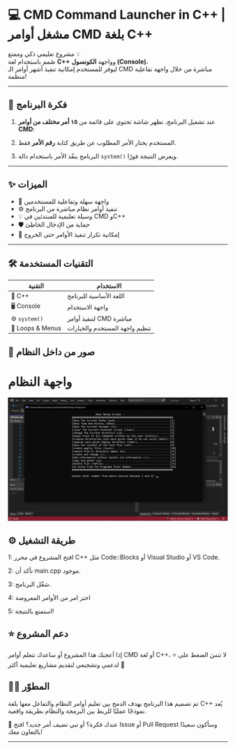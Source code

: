 # 💻 CMD Command Launcher in C++ | مشغل أوامر CMD بلغة C++

مشروع تعليمي ذكي وممتع 💡  
صُمم باستخدام لغة **C++** وواجهة **الكونسول (Console)**،  
ليوفر للمستخدم إمكانية تنفيذ أشهر أوامر الـ CMD مباشرة من خلال واجهة تفاعلية منظمة!

---

## 🧠 فكرة البرنامج

1. عند تشغيل البرنامج، تظهر شاشة تحتوي على قائمة من **١٥ أمر مختلف من أوامر CMD**:
  
2. المستخدم يختار الأمر المطلوب عن طريق كتابة **رقم الأمر** فقط.

3. البرنامج ينفّذ الأمر باستخدام دالة `system()` ويعرض النتيجة فورًا.

---

## ✨ الميزات

- 🧭 واجهة سهلة وتفاعلية للمستخدمين
- ⚙️ تنفيذ أوامر نظام مباشرة من البرنامج
- 💡 وسيلة تعليمية للمبتدئين في CMD وC++
- 🛡️ حماية من الإدخال الخاطئ
- 🔁 إمكانية تكرار تنفيذ الأوامر حتى الخروج

---

## 🛠️ التقنيات المستخدمة

| التقنية         | الاستخدام                          |
|------------------|------------------------------------|
| 💬 C++            | اللغة الأساسية للبرنامج            |
| 🖥️ Console         | واجهة الاستخدام                     |
| ⚙️ `system()`      | لتنفيذ أوامر CMD مباشرة             |
| 🔄 Loops & Menus   | تنظيم واجهة المستخدم والخيارات     |


## 📸 صور من داخل النظام

# واجهة النظام
![واجهة النظام](screenshots/interface.png)


## ⚙️ طريقة التشغيل

1: افتح المشروع في محرر C++ مثل Code::Blocks أو Visual Studio أو VS Code.

2: تأكد أن main.cpp موجود.

3: شغّل البرنامج.

4: اختر امر من الأوامر المعروضة 

5: استمتع بالنتيجة!

## ⭐ دعم المشروع
إذا أعجبك هذا المشروع أو ساعدك تتعلم أوامر CMD أو لغة C++،
لا تنسَ الضغط على ⭐ لدعمي وتشجيعي لتقديم مشاريع تعليمية أكثر 💙

## 🧑‍💻 المطوّر

تم تصميم هذا البرنامج بهدف الدمج بين تعليم أوامر النظام والتفاعل معها بلغة C++
يُعد نموذجًا عمليًا للربط بين البرمجة والنظام بطريقة واقعية.

💬 عندك فكرة؟ أو تبي تضيف أمر جديد؟
افتح Issue أو Pull Request وسأكون سعيدًا بالتعاون معك!


---
